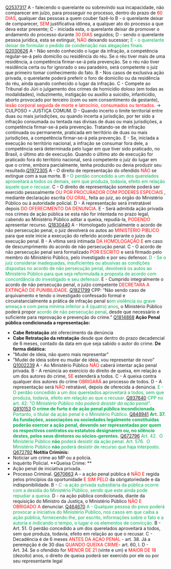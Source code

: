 [Q2537317](https://www.qconcursos.com/questoes-militares/questoes/f31b3d2b-44)
A - falecendo o querelante ou sobrevindo sua incapacidade, não comparecer em juízo, para prosseguir no processo, dentro do prazo de<span style="color:rgb(255, 0, 0)"> 60 DIAS</span>, qualquer das pessoas a quem couber fazê-lo
B - o querelante deixar de comparecer, <span style="color:rgb(255, 0, 0)">SEM</span> justificativa idônea, a qualquer ato do processo a que deva estar presente;
C - iniciada esta, o querelante deixar de promover o andamento do processo durante <span style="color:rgb(255, 0, 0)">30 DIAS</span> seguidos;
D - sendo o querelante pessoa jurídica, esta se extinguir, <span style="color:rgb(255, 0, 0)">NÃO</span> deixando sucessor;
<span style="color:rgb(0, 176, 80)">E - o querelante deixar de formular o pedido de condenação nas alegações finais.</span> 
[Q2030626](https://www.qconcursos.com/questoes-militares/questoes/a9b71ec8-92)
A - Não sendo conhecido o lugar da infração, a competência regular-se-á pelo domicílio ou residência do réu. Se o réu tiver mais de uma residência, a competência firmar-se-á pela prevenção. Se o réu não tiver residência certa ou for ignorado o seu paradeiro, será competente o juiz que primeiro tomar conhecimento do fato.
B - Nos casos de exclusiva ação privada, o querelante poderá preferir o foro de domicílio ou da residência do réu, ainda quando conhecido o lugar da infração.
C - Compete ao Tribunal do Júri o julgamento dos crimes de homicídio doloso (em todas as modalidades), induzimento, instigação ou auxílio a suicídio, infanticídio, aborto provocado por terceiro (com ou sem consentimento da gestante), <span style="color:rgb(255, 0, 0)">lesão corporal seguida de morte e latrocínio, consumados ou tentados.</span> -> CULPOSO = JUSTIÇA COMUM.
D - Quando incerto o limite territorial entre duas ou mais jurisdições, ou quando incerta a jurisdição, por ter sido a infração consumada ou tentada nas divisas de duas ou mais jurisdições, a competência firmar-se-á pela prevenção. Tratando-se de infração continuada ou permanente, praticada em território de duas ou mais jurisdições, a competência firmar-se-á pela prevenção.
E - Se, iniciada a execução no território nacional, a infração se consumar fora dele, a competência será determinada pelo lugar em que tiver sido praticado, no Brasil, o último ato de execução. Quando o último ato de execução for praticado fora do território nacional, será competente o juiz do lugar em que o crime, embora parcialmente, tenha produzido ou devia produzir seu resultado.[Q1972305](https://www.qconcursos.com/questoes-militares/questoes/8ee42fed-4c)
A - O direito de representação do ofendido <span style="color:rgb(255, 0, 0)">NÃO </span>se extingue com a sua morte.
B -  <span style="color:rgb(0, 176, 80)">O perdão concedido a um dos querelados aproveitará a todos os demais, sem que produza, todavia, efeito em relação àquele que o recusar.</span> 
C - O direito de representação somente poderá ser exercido pessoalmente <span style="color:rgb(255, 0, 0)">OU POR PROCURADOR COM PODERES ESPECIAIS </span>, mediante declaração escrita <span style="color:rgb(255, 0, 0)">OU ORAL</span>, feita ao juiz, ao órgão do Ministério Público ou à autoridade policial.
D - A representação será irretratável depois <span style="color:rgb(255, 0, 0)">DO OFERECIMENTO DA DENUNCIA</span>.
E - Será admitida ação privada nos crimes de ação pública se esta não for intentada no prazo legal, cabendo ao Ministério Público aditar a queixa, repudiá-la, <span style="color:rgb(255, 0, 0)">PODENDO</span> apresentar recurso.
[Q1830440](https://www.qconcursos.com/questoes-militares/questoes/8ea1541d-2c)
A - Homologado judicialmente o acordo de não persecução penal, o juiz devolverá os autos ao <span style="color:rgb(255, 0, 0)">MINISTERIO PIBLICO</span> para que este inicie a execução do referido acordo perante o juízo de execução penal.
B - A vítima será intimada <span style="color:rgb(255, 0, 0)">DA HOMOLOGAÇÃO E</span> em caso de descumprimento do acordo de não persecução penal.
C - O acordo de não persecução penal será formalizado <span style="color:rgb(255, 0, 0)">POR ESCRITO</span> e será firmado pelo membro do Ministério Público, pelo investigado e por seu defensor.
<span style="color:rgb(0, 176, 80)">D - Se o juiz considerar inadequadas, insuficientes ou abusivas as condições dispostas no acordo de não persecução penal, devolverá os autos ao Ministério Público para que seja reformulada a proposta de acordo com concordância do investigado e seu defensor.</span> 
E - Cumprido integralmente o acordo de não persecução penal, o juízo competente <span style="color:rgb(255, 0, 0)">DECRETARA A EXTINÇÃO DE PUNIBILIDADE</span>.
[Q1821799](https://www.qconcursos.com/questoes-militares/questoes/1a3d6f8d-1e)
CPP: “Não sendo caso de arquivamento e tendo o investigado confessado formal e circunstancialmente a prática de infração penal s<span style="color:rgb(0, 176, 80)">em violência ou grave ameaça e com pena mínima inferior a 4 (quatro) anos</span>, o Ministério Público poderá propor<span style="color:rgb(0, 176, 80)"> acordo de não persecução penal</span>, desde que necessário e suficiente para reprovação e prevenção do crime.”
[Q1814868](https://www.qconcursos.com/questoes-militares/questoes/9ff40b76-16)
**Ação Penal pública condicionada a representação:**
- **Cabe Retratação** até oferecimento da denúncia
- **Cabe Retratação da retratação** desde que dentro do prazo decadencial de 6 meses, contado da data em que seja sabido o autor do crime.
**De forma didática:**
- "Mudei de ideia, não quero mais representar"
- "Mudei de ideia sobre eu mudar de ideia, vou representar de novo" 
[Q1002239](https://www.qconcursos.com/questoes-militares/questoes/119a5fcf-96)
A - Ao Ministério Público <span style="color:rgb(255, 0, 0)">NÃO</span> caberá intentar ação penal privada.
B -  A renúncia ao exercício do direito de queixa, em relação a um dos autores do crime, <span style="color:rgb(255, 0, 0)">SE</span> estenderá a todos.
C - A queixa contra qualquer dos autores do crime <span style="color:rgb(255, 0, 0)">OBRIGARÁ</span> ao processo de todos.
D - A representação será <span style="color:rgb(255, 0, 0)">NÃO</span> retratável, depois de oferecida a denúncia.
<span style="color:rgb(0, 176, 80)">E -  O perdão concedido a um dos querelados aproveitará a todos, sem que produza, todavia, efeito em relação ao que o recusar.</span> 
[Q937640](https://www.qconcursos.com/questoes-militares/questoes/a09efa84-c7)
<span style="color:rgb(0, 176, 80)">CPP no art. 42: _"O Ministério Público não poderá desistir da ação penal"_.</span> 
[Q910153](https://www.qconcursos.com/questoes-militares/questoes/b92ac02a-7e)
<span style="color:rgb(0, 176, 80)">**O crime de furto é de ação penal pública incondicionada**. Portanto, o titular da ação penal é o Ministério Público.</span> 
[Q848941](https://www.qconcursos.com/questoes-militares/questoes/b2ba68a5-c0)
<span style="color:rgb(0, 176, 80)">**Art. 37. As fundações, associações ou sociedades legalmente constituídas poderão exercer a ação penal, devendo ser representadas por quem os respectivos contratos ou estatutos designarem ou, no silêncio destes, pelos seus diretores ou sócios-gerentes.**</span> 
[Q672796](https://www.qconcursos.com/questoes-militares/questoes/912f35f8-5d)
<span style="color:rgb(0, 176, 80)">Art. 42.  O Ministério Público **não** poderá desistir da ação penal.</span>
<span style="color:rgb(0, 176, 80)">Art. 576.  O Ministério Público **não** poderá desistir de recurso que haja interposto.</span> 
[Q672792](https://www.qconcursos.com/questoes-militares/questoes/911d7716-5d)
**Notitia Criminis:** 
- Noticiar um crime ao MP ou a policia.
- Inquérito Policial.
**Queixa Crime: **
- Ação penal de iniciativa privada. 
- Processo Criminal.
[Q670663](https://www.qconcursos.com/questoes-militares/questoes/51e2e51c-58)
A - a ação penal pública é <span style="color:rgb(255, 0, 0)">NÃO E</span> regida pelos princípios da oportunidade<span style="color:rgb(255, 0, 0)"> E SIM PELO</span> da obrigatoriedade e da indisponibilidade.
B - 
<span style="color:rgb(0, 176, 80)">C -a ação privada subsidiária da pública ocorre com a desídia do Ministério Público, sendo que este ainda pode repudiar a queixa.</span> 
D - na ação pública condicionada, diante da requisição do Ministro da Justiça, o Ministério Público <span style="color:rgb(255, 0, 0)">NÃO E OBRIGADO A</span>  denunciar.
[Q464670](https://www.qconcursos.com/questoes-militares/questoes/364c835f-a6)
<span style="color:rgb(0, 176, 80)">A - Qualquer pessoa do povo poderá provocar a iniciativa do Ministério Público, nos casos em que caiba a ação pública, fornecendo-lhe, por escrito, informações sobre o fato e a autoria e indicando o tempo, o lugar e os elementos de convicção.</span> 
B - Art. 51. O perdão concedido a um dos querelados aproveitará a todos, sem que produza, todavia, efeito em relação ao que o recusar.
C - Decadência é de 6 meses <span style="color:rgb(255, 0, 0)">ANTES DA AÇAO PENAL</span> - art. 38. Já a perempção é de 30 dias <span style="color:rgb(255, 0, 0)">QUANDO QUEIXA CRIME</span>- art. 60, I.
D - Art. 34. Se o ofendido for <span style="color:rgb(255, 0, 0)">MENOR DE 21</span> (vinte e um) e <span style="color:rgb(255, 0, 0)">MAIOR DE 18</span> (dezoito) anos, o direito de queixa poderá ser exercido por ele ou por seu representante legal
